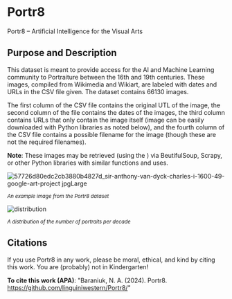 # Portr8
Portr8 – Artificial Intelligence for the Visual Arts

## Purpose and Description 
This dataset is meant to provide access for the AI and Machine Learning community to Portraiture between the 16th and 19th centuries. These images, compiled from Wikimedia and Wikiart, are labeled with dates and URLs in the CSV file given. The dataset contains 66130 images. 

The first column of the CSV file contains the original UTL of the image, the second column of the file contains the dates of the images, the third column contains URLs that only contain the image itself (image can be easily downloaded with Python libraries as noted below), and the fourth column of the CSV file contains a possible filename for the image (though these are not the required filenames). 

**Note**: These images may be retrieved (using the ) via BeutifulSoup, Scrapy, or other Python libraries with similar functions and uses. 

![57726d80edc2cb3880b4827d_sir-anthony-van-dyck-charles-i-1600-49-google-art-project jpgLarge](https://github.com/user-attachments/assets/85dd9985-5108-46ff-b72b-931f132efffb)

*<sub>An example image from the Portr8 dataset</sub>*


![distribution](https://github.com/user-attachments/assets/ea8cbe94-3c2e-46c6-bf01-d7296bfd8948)

*<sub>A distribution of the number of portraits per decade</sub>*

## Citations 
If you use Portr8 in any work, please be moral, ethical, and kind by citing this work. You are (probably) not in Kindergarten!

**To cite this work (APA)**: "Baraniuk, N. A. (2024). Portr8. https://github.com/linguiniwestern/Portr8/"
